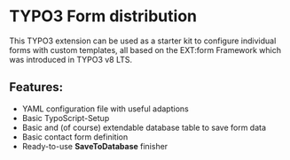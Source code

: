 # TYPO3 Form distribution

This TYPO3 extension can be used as a starter kit to configure individual forms with custom templates, all based on the EXT:form Framework which was introduced in TYPO3 v8 LTS.

## Features:
- YAML configuration file with useful adaptions
- Basic TypoScript-Setup
- Basic and (of course) extendable database table to save form data
- Basic contact form definition
- Ready-to-use **SaveToDatabase** finisher
